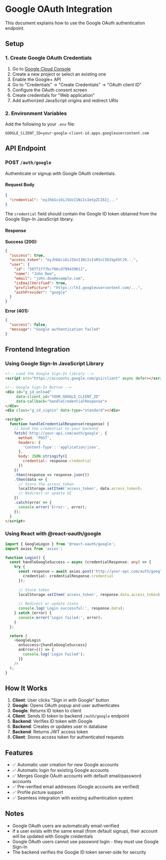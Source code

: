 # Google OAuth Integration

This document explains how to use the Google OAuth authentication endpoint.

## Setup

### 1. Create Google OAuth Credentials

1. Go to [Google Cloud Console](https://console.cloud.google.com/)
2. Create a new project or select an existing one
3. Enable the Google+ API
4. Go to "Credentials" → "Create Credentials" → "OAuth client ID"
5. Configure the OAuth consent screen
6. Create credentials for "Web application"
7. Add authorized JavaScript origins and redirect URIs

### 2. Environment Variables

Add the following to your `.env` file:

```env
GOOGLE_CLIENT_ID=your-google-client-id.apps.googleusercontent.com
```

## API Endpoint

### POST `/auth/google`

Authenticate or signup with Google OAuth credentials.

#### Request Body

```json
{
  "credential": "eyJhbGciOiJSUzI1NiIsImtpZCI6Ij..."
}
```

The `credential` field should contain the Google ID token obtained from the Google Sign-In JavaScript library.

#### Response

**Success (200):**

```json
{
  "success": true,
  "access_token": "eyJhbGciOiJIUzI1NiIsInR5cCI6IkpXVCJ9...",
  "user": {
    "id": "507f1f77bcf86cd799439011",
    "name": "John Doe",
    "email": "john.doe@example.com",
    "isEmailVerified": true,
    "profilePicture": "https://lh3.googleusercontent.com/...",
    "authProvider": "google"
  }
}
```

**Error (401):**

```json
{
  "success": false,
  "message": "Google authentication failed"
}
```

## Frontend Integration

### Using Google Sign-In JavaScript Library

```html
<!-- Load the Google Sign-In library -->
<script src="https://accounts.google.com/gsi/client" async defer></script>

<!-- Google Sign-In Button -->
<div id="g_id_onload"
     data-client_id="YOUR_GOOGLE_CLIENT_ID"
     data-callback="handleCredentialResponse">
</div>
<div class="g_id_signin" data-type="standard"></div>

<script>
  function handleCredentialResponse(response) {
    // Send the credential to your backend
    fetch('http://your-api.com/auth/google', {
      method: 'POST',
      headers: {
        'Content-Type': 'application/json',
      },
      body: JSON.stringify({
        credential: response.credential
      })
    })
    .then(response => response.json())
    .then(data => {
      // Store the access_token
      localStorage.setItem('access_token', data.access_token);
      // Redirect or update UI
    })
    .catch(error => {
      console.error('Error:', error);
    });
  }
</script>
```

### Using React with @react-oauth/google

```typescript
import { GoogleLogin } from '@react-oauth/google';
import axios from 'axios';

function Login() {
  const handleGoogleSuccess = async (credentialResponse: any) => {
    try {
      const response = await axios.post('http://your-api.com/auth/google', {
        credential: credentialResponse.credential
      });
      
      // Store token
      localStorage.setItem('access_token', response.data.access_token);
      
      // Redirect or update state
      console.log('Login successful:', response.data);
    } catch (error) {
      console.error('Login failed:', error);
    }
  };

  return (
    <GoogleLogin
      onSuccess={handleGoogleSuccess}
      onError={() => {
        console.log('Login Failed');
      }}
    />
  );
}
```

## How It Works

1. **Client**: User clicks "Sign in with Google" button
2. **Google**: Opens OAuth popup and user authenticates
3. **Google**: Returns ID token to client
4. **Client**: Sends ID token to backend `/auth/google` endpoint
5. **Backend**: Verifies ID token with Google
6. **Backend**: Creates or updates user in database
7. **Backend**: Returns JWT access token
8. **Client**: Stores access token for authenticated requests

## Features

- ✅ Automatic user creation for new Google accounts
- ✅ Automatic login for existing Google accounts
- ✅ Merges Google OAuth accounts with default email/password accounts
- ✅ Pre-verified email addresses (Google accounts are verified)
- ✅ Profile picture support
- ✅ Seamless integration with existing authentication system

## Notes

- Google OAuth users are automatically email-verified
- If a user exists with the same email (from default signup), their account will be updated with Google credentials
- Google OAuth users cannot use password login - they must use Google Sign-In
- The backend verifies the Google ID token server-side for security

